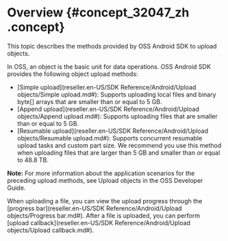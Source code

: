 # Overview {#concept_32047_zh .concept}

This topic describes the methods provided by OSS Android SDK to upload objects.

In OSS, an object is the basic unit for data operations. OSS Android SDK provides the following object upload methods:

-   [Simple upload](reseller.en-US/SDK Reference/Android/Upload objects/Simple upload.md#): Supports uploading local files and binary byte\[\] arrays that are smaller than or equal to 5 GB.
-   [Append upload](reseller.en-US/SDK Reference/Android/Upload objects/Append upload.md#): Supports uploading files that are smaller than or equal to 5 GB.
-   [Resumable upload](reseller.en-US/SDK Reference/Android/Upload objects/Resumable upload.md#): Supports concurrent resumable upload tasks and custom part size. We recommend you use this method when uploading files that are larger than 5 GB and smaller than or equal to 48.8 TB.

**Note:** For more information about the application scenarios for the preceding upload methods, see Upload objects in the OSS Developer Guide.

When uploading a file, you can view the upload progress through the [progress bar](reseller.en-US/SDK Reference/Android/Upload objects/Progress bar.md#). After a file is uploaded, you can perform [upload callback](reseller.en-US/SDK Reference/Android/Upload objects/Upload callback.md#).

